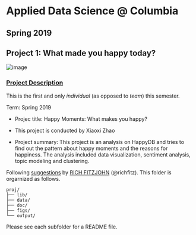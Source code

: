 # Applied Data Science @ Columbia
## Spring 2019
## Project 1: What made you happy today?

![image](figs/title.jpeg)

### [Project Description](doc/Proj1_desc.md)
This is the first and only *individual* (as opposed to *team*) this semester. 

Term: Spring 2019

+ Projec title: Happy Moments: What makes you happy?
+ This project is conducted by Xiaoxi Zhao

+ Project summary: This project is an analysis on HappyDB and tries to find out the pattern about happy moments and the reasons for happiness. The analysis included data visualization, sentiment analysis, topic modeling and clustering.

Following [suggestions](http://nicercode.github.io/blog/2013-04-05-projects/) by [RICH FITZJOHN](http://nicercode.github.io/about/#Team) (@richfitz). This folder is orgarnized as follows.

```
proj/
├── lib/
├── data/
├── doc/
├── figs/
└── output/
```

Please see each subfolder for a README file.
